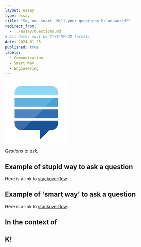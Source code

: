 ```yaml
---
layout: essay
type: essay
title: "So, you smart. Will your questions be answered?"
redirect_from:
  - ../essay/questions.md
# All dates must be YYYY-MM-DD format!
date: 2024-01-25
published: true
labels:
  - Communication
  - Smart Way
  - Engineering
---
```


<img width="200px" class="rounded float-start pe-4" src="../img/questions/stack.png">

*Qestions to ask.*



## Example of stupid way to ask a question

Here is a link to [stackoverflow](https://stackoverflow.com/questions/588004/is-floating-point-math-broken/588014).

## Example of 'smart way' to ask a question

Here is a link to [stackoverflow](https://stackoverflow.com/questions/23641555/what-would-cause-the-c-c-and-operators-to-return-true-if-either-argu).

## In the context of 

## K!
